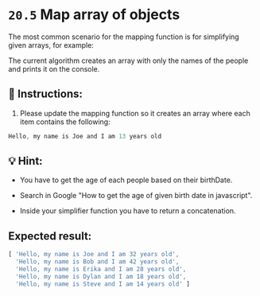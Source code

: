 # `20.5` Map array of objects

The most common scenario for the mapping function is for simplifying given arrays, for example:

The current algorithm creates an array with only the names of the people and prints it on the console.

## 📝 Instructions:

1. Please update the mapping function so it creates an array where each item contains the following:

```js
Hello, my name is Joe and I am 13 years old
```

## 💡 Hint:

+ You have to get the age of each people based on their birthDate. 

+ Search in Google "How to get the age of given birth date in javascript".

+ Inside your simplifier function you have to return a concatenation.

## Expected result:

```js
[ 'Hello, my name is Joe and I am 32 years old',
  'Hello, my name is Bob and I am 42 years old',
  'Hello, my name is Erika and I am 28 years old',
  'Hello, my name is Dylan and I am 18 years old',
  'Hello, my name is Steve and I am 14 years old' ]
```

